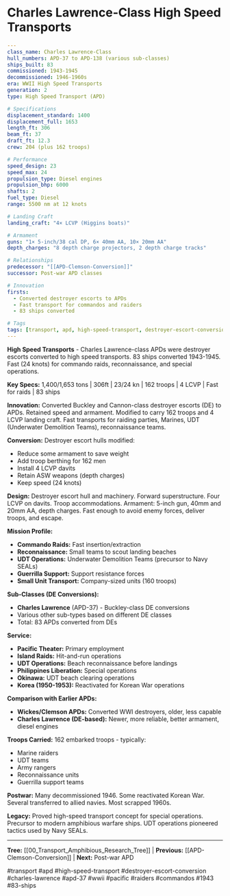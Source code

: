 # Charles Lawrence-Class High Speed Transports

```yaml
---
class_name: Charles Lawrence-Class
hull_numbers: APD-37 to APD-138 (various sub-classes)
ships_built: 83
commissioned: 1943-1945
decommissioned: 1946-1960s
era: WWII High Speed Transports
generation: 2
type: High Speed Transport (APD)

# Specifications
displacement_standard: 1400
displacement_full: 1653
length_ft: 306
beam_ft: 37
draft_ft: 12.3
crew: 204 (plus 162 troops)

# Performance
speed_design: 23
speed_max: 24
propulsion_type: Diesel engines
propulsion_bhp: 6000
shafts: 2
fuel_type: Diesel
range: 5500 nm at 12 knots

# Landing Craft
landing_craft: "4× LCVP (Higgins boats)"

# Armament
guns: "1× 5-inch/38 cal DP, 6× 40mm AA, 10× 20mm AA"
depth_charges: "8 depth charge projectors, 2 depth charge tracks"

# Relationships
predecessor: "[[APD-Clemson-Conversion]]"
successor: Post-war APD classes

# Innovation
firsts:
  - Converted destroyer escorts to APDs
  - Fast transport for commandos and raiders
  - 83 ships converted

# Tags
tags: [transport, apd, high-speed-transport, destroyer-escort-conversion, charles-lawrence, apd-37, wwii, pacific, raiders, commandos, 1943, 83-ships]
---
```

**High Speed Transports** - Charles Lawrence-class APDs were destroyer escorts converted to high speed transports. 83 ships converted 1943-1945. Fast (24 knots) for commando raids, reconnaissance, and special operations.

**Key Specs:** 1,400/1,653 tons | 306ft | 23/24 kn | 162 troops | 4 LCVP | Fast for raids | 83 ships

**Innovation:** Converted Buckley and Cannon-class destroyer escorts (DE) to APDs. Retained speed and armament. Modified to carry 162 troops and 4 LCVP landing craft. Fast transports for raiding parties, Marines, UDT (Underwater Demolition Teams), reconnaissance teams.

**Conversion:** Destroyer escort hulls modified:
- Reduce some armament to save weight
- Add troop berthing for 162 men
- Install 4 LCVP davits
- Retain ASW weapons (depth charges)
- Keep speed (24 knots)

**Design:** Destroyer escort hull and machinery. Forward superstructure. Four LCVP on davits. Troop accommodations. Armament: 5-inch gun, 40mm and 20mm AA, depth charges. Fast enough to avoid enemy forces, deliver troops, and escape.

**Mission Profile:**
- **Commando Raids:** Fast insertion/extraction
- **Reconnaissance:** Small teams to scout landing beaches
- **UDT Operations:** Underwater Demolition Teams (precursor to Navy SEALs)
- **Guerrilla Support:** Support resistance forces
- **Small Unit Transport:** Company-sized units (160 troops)

**Sub-Classes (DE Conversions):**
- **Charles Lawrence** (APD-37) - Buckley-class DE conversions
- Various other sub-types based on different DE classes
- Total: 83 APDs converted from DEs

**Service:**
- **Pacific Theater:** Primary employment
- **Island Raids:** Hit-and-run operations
- **UDT Operations:** Beach reconnaissance before landings
- **Philippines Liberation:** Special operations
- **Okinawa:** UDT beach clearing operations
- **Korea (1950-1953):** Reactivated for Korean War operations

**Comparison with Earlier APDs:**
- **Wickes/Clemson APDs:** Converted WWI destroyers, older, less capable
- **Charles Lawrence (DE-based):** Newer, more reliable, better armament, diesel engines

**Troops Carried:** 162 embarked troops - typically:
- Marine raiders
- UDT teams
- Army rangers
- Reconnaissance units
- Guerrilla support teams

**Postwar:** Many decommissioned 1946. Some reactivated Korean War. Several transferred to allied navies. Most scrapped 1960s.

**Legacy:** Proved high-speed transport concept for special operations. Precursor to modern amphibious warfare ships. UDT operations pioneered tactics used by Navy SEALs.

---
**Tree:** [[00_Transport_Amphibious_Research_Tree]] | **Previous:** [[APD-Clemson-Conversion]] | **Next:** Post-war APD

#transport #apd #high-speed-transport #destroyer-escort-conversion #charles-lawrence #apd-37 #wwii #pacific #raiders #commandos #1943 #83-ships
